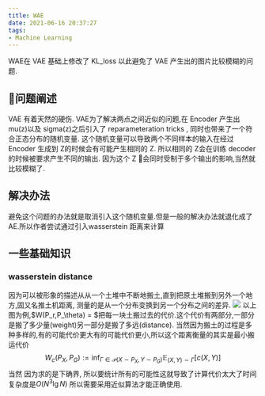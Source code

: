 ```yaml
---
title: WAE
date: 2021-06-16 20:37:27
tags:
- Machine Learning
---
```

WAE在 VAE 基础上修改了 KL_loss 以此避免了 VAE 产生出的图片比较模糊的问题.
<!--more-->
## 问题阐述
VAE 有着天然的硬伤. VAE为了解决两点之间近似的问题,在 Encoder 产生出 mu(z)以及 sigma(z)之后引入了 reparameteration tricks , 同时也带来了一个符合正态分布的随机变量. 这个随机变量可以导致两个不同样本的输入在经过 Encoder 生成到 Z的时候会有可能产生相同的 Z. 所以相同的 Z会在训练 decoder 的时候被要求产生不同的输出. 因为这个 Z 会同时受制于多个输出的影响,当然就比较模糊了.
## 解决办法
避免这个问题的办法就是取消引入这个随机变量.但是一般的解决办法就退化成了 AE.所以作者尝试通过引入wasserstein 距离来计算
## 一些基础知识
### wasserstein distance
因为可以被形象的描述从从一个土堆中不断地搬土,直到把原土堆搬到另外一个地方,固又名推土机距离, 测量的是从一个分布变换到另一个分布之间的差异. 
![](earth_move.png)
以上图为例,$W(P_r,P_\theta) = $把每一块土搬过去的代价.这个代价有两部分,一部分是搬了多少量(weight)另一部分是搬了多远(distance). 当然因为搬土的过程是多种多样的,有的可能代价更大有的可能代价更小,所以这个距离衡量的其实是最小搬运代价
$$W_{c}\left(P_{X}, P_{G}\right):=\inf _{\Gamma \in \mathcal{P}\left(X \sim P_{X}, Y \sim P_{G}\right)} \mathbb{E}_{(X, Y) \sim \Gamma}[c(X, Y)]$$
当然 因为求的是下确界, 所以要统计所有的可能性这就导致了计算代价太大了时间复杂度是$O(N^3\lg N)$ 所以需要采用近似算法才能正确使用.
##